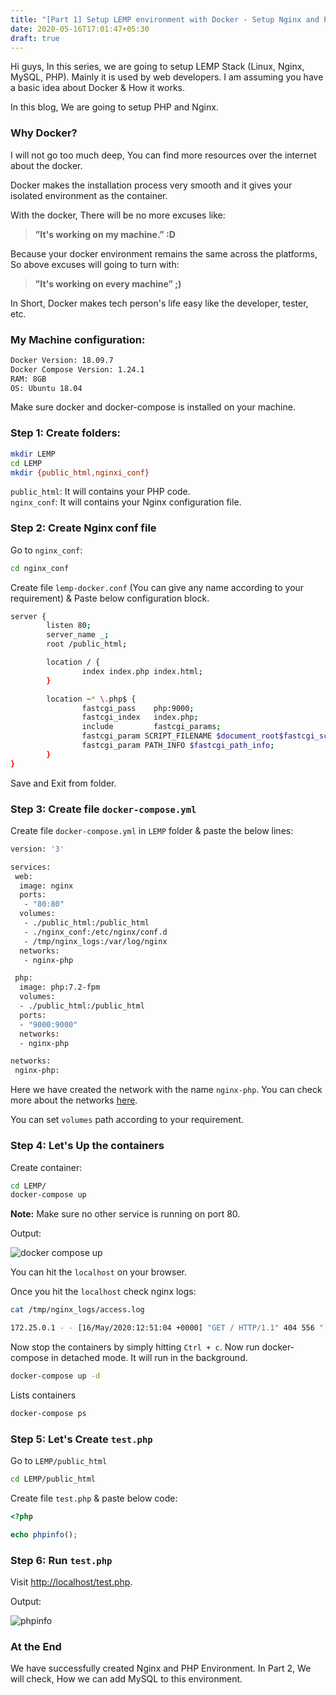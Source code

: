 ```yaml
---
title: "[Part 1] Setup LEMP environment with Docker - Setup Nginx and PHP"
date: 2020-05-16T17:01:47+05:30
draft: true
---
```


Hi guys, In this series, we are going to setup LEMP Stack (Linux, Nginx, MySQL, PHP). Mainly it is used by web developers. I am assuming you have a basic idea about Docker & How it works. 

In this blog, We are going to setup PHP and Nginx.

### Why Docker?

I will not go too much deep, You can find more resources over the internet about the docker. 

Docker makes the installation process very smooth and it gives your isolated environment as the container. 

With the docker, There will be no more excuses like:

> **”It's working on my machine.”  :D**

Because your docker environment remains the same across the platforms, So above excuses will going to turn with:

> **”It's working on every machine” ;)**

In Short, Docker makes tech person's life easy like the developer, tester, etc.

### My Machine configuration:

```sh
Docker Version: 18.09.7
Docker Compose Version: 1.24.1
RAM: 8GB
OS: Ubuntu 18.04
```

Make sure docker and docker-compose is installed on your machine. 

### Step 1: Create folders:

```sh
mkdir LEMP
cd LEMP
mkdir {public_html,nginxi_conf}
```

`public_html`: It will contains your PHP code.  
`nginx_conf`: It will contains your Nginx configuration file. 


### Step 2: Create Nginx conf file

Go to `nginx_conf`:

```sh
cd nginx_conf
```

Create file `lemp-docker.conf` (You can give any name according to your requirement) & Paste below configuration block.

```sh
server {
		listen 80;
		server_name _;
		root /public_html;

		location / {
				index index.php index.html;
		}

		location ~* \.php$ {
				fastcgi_pass    php:9000;
				fastcgi_index   index.php;
				include         fastcgi_params;
				fastcgi_param SCRIPT_FILENAME $document_root$fastcgi_script_name;
				fastcgi_param PATH_INFO $fastcgi_path_info;
		}
}
```

Save and Exit from folder.

### Step 3: Create file `docker-compose.yml`

Create file `docker-compose.yml` in `LEMP` folder & paste the below lines: 

```sh
version: '3'

services:
 web:
  image: nginx
  ports:
   - "80:80" 
  volumes:
   - ./public_html:/public_html
   - ./nginx_conf:/etc/nginx/conf.d
   - /tmp/nginx_logs:/var/log/nginx 
  networks:
   - nginx-php

 php:
  image: php:7.2-fpm
  volumes:
  - ./public_html:/public_html
  ports:
  - "9000:9000"
  networks:
  - nginx-php

networks:
 nginx-php:
```

Here we have created the network with the name `nginx-php`. You can check more about the networks [here](https://docs.docker.com/compose/networking/#specify-custom-networks).

You can set `volumes` path according to your requirement. 

### Step 4: Let's Up the containers

Create container:

```sh
cd LEMP/
docker-compose up
```

**Note:** Make sure no other service is running on port 80.

Output:

![docker compose up](/img/lemp-docker/docker-compose-up.png)


You can hit the `localhost` on your browser.

Once you hit the `localhost` check nginx logs:

```sh
cat /tmp/nginx_logs/access.log 

172.25.0.1 - - [16/May/2020:12:51:04 +0000] "GET / HTTP/1.1" 404 556 "-" "Mozilla/5.0 (X11; Linux x86_64) AppleWebKit/537.36 (KHTML, like Gecko) Chrome/80.0.3987.163 Safari/537.36" "-"
```

Now stop the containers by simply hitting `Ctrl + c`. Now run docker-compose in detached mode. It will run in the background.

```sh
docker-compose up -d
```

Lists containers

```sh
docker-compose ps
```

### Step 5: Let's Create `test.php`

Go to `LEMP/public_html`

```sh
cd LEMP/public_html
```

Create file `test.php` & paste below code:

```php
<?php

echo phpinfo();
```

### Step 6: Run `test.php`

Visit [http://localhost/test.php](http://localhost/test.php).

Output:

![phpinfo](/img/lemp-docker/phpinfo.png)

### At the End

We have successfully created Nginx and PHP Environment. In Part 2, We will check, How we can add MySQL to this environment.  
